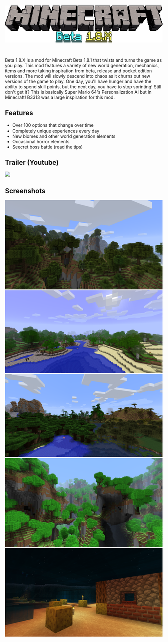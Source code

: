 <br>
<p align="center">
    <img src="logo.png">
</p>
<br>

Beta 1.8.X is a mod for Minecraft Beta 1.8.1 that twists and turns the game as you play. This mod features a variety of new world generation, mechanics, items and more taking inspiration from beta, release and pocket edition versions. The mod will slowly descend into chaos as it churns out new versions of the game to play. One day, you'll have hunger and have the ability to spend skill points, but the next day, you have to stop sprinting! Still don't get it? This is basically Super Mario 64's Personalization AI but in Minecraft! B3313 was a large inspiration for this mod.

## Features
- Over 100 options that change over time
- Completely unique experiences every day
- New biomes and other world generation elements
- Occasional horror elements
- Seecret boss battle (read the tips)

## Trailer (Youtube)
[![](https://img.youtube.com/vi/uDcRNHI2C4c/0.jpg)](https://youtu.be/uDcRNHI2C4c)

## Screenshots
![](img/-neutral.png)
![](img/2023-10-02_20.00.44.png)
![](img/2023-10-02_18.41.34.png)
![](img/-chaotic.png)
![](img/2023-10-12_18.12.30.png)
